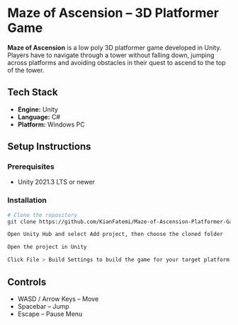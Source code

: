 # Maze of Ascension – 3D Platformer Game

**Maze of Ascension** is a low poly 3D platformer game developed in Unity. Players have to navigate through a tower without falling down, jumping across platforms and avoiding obstacles in their quest to ascend to the top of the tower.

## Tech Stack

- **Engine:** Unity  
- **Language:** C#  
- **Platform:** Windows PC

## Setup Instructions

### Prerequisites

- Unity 2021.3 LTS or newer

### Installation

```bash
# Clone the repository
git clone https://github.com/KianFatemi/Maze-of-Ascension-Platformer-Game.git

Open Unity Hub and select Add project, then choose the cloned folder

Open the project in Unity

Click File > Build Settings to build the game for your target platform (e.g., Windows, WebGL)
```

## Controls
- WASD / Arrow Keys – Move
- Spacebar – Jump
- Escape – Pause Menu
